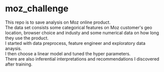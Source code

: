 # moz_challenge
This repo is to save analysis on Moz online product.<br>
The data set consists some categorical features on Moz customer's geo location, browser choice and industy and some numerical data on how long they use the product.<br>
I started with data preprocess, feature engineer and exploratory data anaysis.<br>
I then choose a linear model and tuned the hyper parameters.<br>
There are also inferential interpretations and recommendations I discovered after training.<br>
